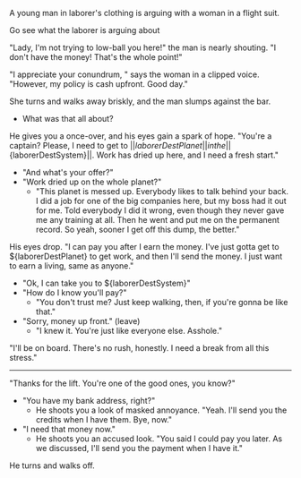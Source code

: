 A young man in laborer's clothing is arguing with a woman in a flight suit.

Go see what the laborer is arguing about

"Lady, I'm not trying to low-ball you here!" the man is nearly shouting. "I don't have the money! That's the whole point!"

"I appreciate your conundrum, " says the woman in a clipped voice. "However, my policy is cash upfront. Good day."

She turns and walks away briskly, and the man slumps against the bar.

- What was that all about?

He gives you a once-over, and his eyes gain a spark of hope. "You're a captain? Please, I need to get to ||${laborerDestPlanet}|| in the ||${laborerDestSystem}||. Work has dried up here, and I need a fresh start."

- "And what's your offer?"
- "Work dried up on the whole planet?"
  - "This planet is messed up. Everybody likes to talk behind your back. I did a job for one of the big companies here, but my boss had it out for me. Told everybody I did it wrong, even though they never gave me any training at all. Then he went and put me on the permanent record. So yeah, sooner I get off this dump, the better."

His eyes drop. "I can pay you after I earn the money. I've just gotta get to ${laborerDestPlanet} to get work, and then I'll send the money. I just want to earn a living, same as anyone."

- "Ok, I can take you to ${laborerDestSystem}"
- "How do I know you'll pay?"
  - "You don't trust me? Just keep walking, then, if you're gonna be like that."
- "Sorry, money up front." (leave)
  - "I knew it. You're just like everyone else. Asshole."
  
"I'll be on board. There's no rush, honestly. I need a break from all this stress."

--------------

"Thanks for the lift. You're one of the good ones, you know?"

- "You have my bank address, right?"
  - He shoots you a look of masked annoyance. "Yeah. I'll send you the credits when I have them. Bye, now."
- "I need that money now."
  - He shoots you an accused look. "You said I could pay you later. As we discussed, I'll send you the payment when I have it."
  
He turns and walks off.